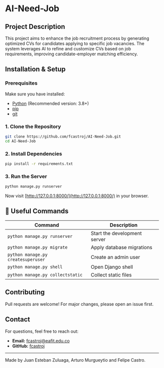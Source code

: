 # AI-Need-Job


## Project Description
This project aims to enhance the job recruitment process by generating optimized CVs for candidates applying to specific job vacancies. The system leverages AI to refine and customize CVs based on job requirements, improving candidate-employer matching efficiency.

## Installation & Setup
### Prerequisites
Make sure you have installed:
- [Python](https://www.python.org/) (Recommended version: 3.8+)
- [pip](https://pip.pypa.io/en/stable/)
- [git](https://git-scm.com/downloads)
### 1. Clone the Repository
```sh
git clone https://github.com/fcastroj/AI-Need-Job.git
cd AI-Need-Job
```

### 2. Install Dependencies
```sh
pip install -r requirements.txt
```

### 3. Run the Server
```sh
python manage.py runserver
```
Now visit [http://127.0.0.1:8000/](http://127.0.0.1:8000/) in your browser.

## 🔧 Useful Commands
| Command | Description |
|---------|-------------|
| `python manage.py runserver` | Start the development server |
| `python manage.py migrate` | Apply database migrations |
| `python manage.py createsuperuser` | Create an admin user |
| `python manage.py shell` | Open Django shell |
| `python manage.py collectstatic` | Collect static files |


## Contributing
Pull requests are welcome! For major changes, please open an issue first.

## Contact
For questions, feel free to reach out:
- **Email:** fcastroj@eafit.edu.co
- **GitHub:** [fcastroj](https://github.com/fcastroj)

---
Made by Juan Esteban Zuluaga, Arturo Murgueytio and Felipe Castro.
